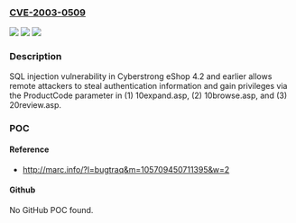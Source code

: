 ### [CVE-2003-0509](https://cve.mitre.org/cgi-bin/cvename.cgi?name=CVE-2003-0509)
![](https://img.shields.io/static/v1?label=Product&message=n%2Fa&color=blue)
![](https://img.shields.io/static/v1?label=Version&message=n%2Fa&color=blue)
![](https://img.shields.io/static/v1?label=Vulnerability&message=n%2Fa&color=brighgreen)

### Description

SQL injection vulnerability in Cyberstrong eShop 4.2 and earlier allows remote attackers to steal authentication information and gain privileges via the ProductCode parameter in (1) 10expand.asp, (2) 10browse.asp, and (3) 20review.asp.

### POC

#### Reference
- http://marc.info/?l=bugtraq&m=105709450711395&w=2

#### Github
No GitHub POC found.

